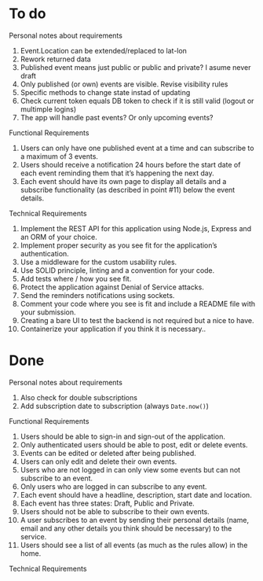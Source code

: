 # To do

Personal notes about requirements
1. Event.Location can be extended/replaced to lat-lon
1. Rework returned data
1. Published event means just public or public and private? I asume never draft
1. Only published (or own) events are visible. Revise visibility rules
1. Specific methods to change state instad of updating
1. Check current token equals DB token to check if it is still valid (logout or multimple logins)
1. The app will handle past events? Or only upcoming events?

Functional Requirements
1. Users can only have one published event at a time and can
subscribe to a maximum of 3 events.
1. Users should receive a notification 24 hours before the start date
of each event reminding them that it’s happening the next day.
1. Each event should have its own page to display all details and a
subscribe functionality (as described in point #11) below the
event details.

Technical Requirements
1. Implement the REST API for this application using Node.js,
Express and an ORM of your choice.
1. Implement proper security as you see fit for the application’s
authentication.
1. Use a middleware for the custom usability rules.
1. Use SOLID principle, linting and a convention for your code.
1. Add tests where / how you see fit.
1. Protect the application against Denial of Service attacks.
1. Send the reminders notifications using sockets.
1. Comment your code where you see is fit and include a README
file with your submission.
1. Creating a bare UI to test the backend is not required but a nice
to have.
1. Containerize your application if you think it is necessary..

# Done

Personal notes about requirements
1. Also check for double subscriptions
1. Add subscription date to subscription (always `Date.now()`)

Functional Requirements
1. Users should be able to sign-in and sign-out of the application.
1. Only authenticated users should be able to post, edit or delete
events.
1. Events can be edited or deleted after being published.
1. Users can only edit and delete their own events.
1. Users who are not logged in can only view some events but can
not subscribe to an event.
1. Only users who are logged in can subscribe to any event.
1. Each event should have a headline, description, start date and
location.
1. Each event has three states: Draft, Public and Private.
1. Users should not be able to subscribe to their own events.
1. A user subscribes to an event by sending their personal details
(name, email and any other details you think should be
necessary) to the service.
1. Users should see a list of all events (as much as the rules allow)
in the home.

Technical Requirements